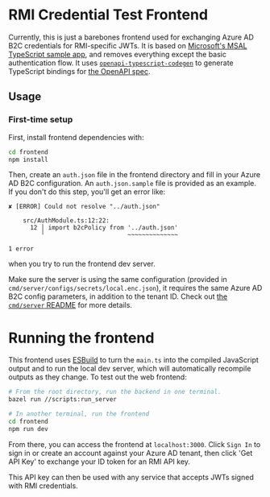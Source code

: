 # RMI Credential Test Frontend

Currently, this is just a barebones frontend used for exchanging Azure AD B2C credentials for RMI-specific JWTs. It is based on [Microsoft's MSAL TypeScript sample app](https://github.com/AzureAD/microsoft-authentication-library-for-js/tree/b29498c2bde71b17035a7e278c5e578917cfd8d3/samples/msal-browser-samples/TypescriptTestApp2.0), and removes everything except the basic authentication flow. It uses [`openapi-typescript-codegen`](https://github.com/ferdikoomen/openapi-typescript-codegen) to generate TypeScript bindings for [the OpenAPI spec](/openapi/user.yaml).

## Usage

### First-time setup

First, install frontend dependencies with:

```bash
cd frontend
npm install
```

Then, create an `auth.json` file in the frontend directory and fill in your Azure AD B2C configuration. An `auth.json.sample` file is provided as an example. If you don't do this step, you'll get an error like:

```
✘ [ERROR] Could not resolve "../auth.json"

    src/AuthModule.ts:12:22:
      12 │ import b2cPolicy from '../auth.json'
         ╵                       ~~~~~~~~~~~~~~

1 error
```

when you try to run the frontend dev server.

Make sure the server is using the same configuration (provided in `cmd/server/configs/secrets/local.enc.json`), it requires the same Azure AD B2C config parameters, in addition to the tenant ID. Check out [the `cmd/server` README](/cmd/server/README.md) for more details. 

# Running the frontend

This frontend uses [ESBuild](https://esbuild.github.io/) to turn the `main.ts` into the compiled JavaScript output and to run the local dev server, which will automatically recompile outputs as they change. To test out the web frontend:

```bash
# From the root directory, run the backend in one terminal.
bazel run //scripts:run_server

# In another terminal, run the frontend
cd frontend
npm run dev
```

From there, you can access the frontend at `localhost:3000`. Click `Sign In` to sign in or create an account against your Azure AD tenant, then click 'Get API Key' to exchange your ID token for an RMI API key.

This API key can then be used with any service that accepts JWTs signed with RMI credentials.
